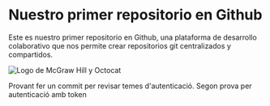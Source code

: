 # Nuestro primer repositorio en Github

Este es nuestro primer repositorio en Github, una plataforma de desarrollo colaborativo que nos permite crear repositorios git centralizados y compartidos.

![Logo de McGraw Hill y Octocat](imagenes/mgh_github.png)

Provant fer un commit per revisar temes d'autenticació.
Segon prova per autenticació amb token
